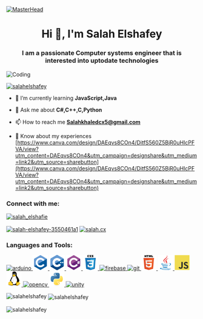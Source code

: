 [![MasterHead](https://res.cloudinary.com/practicaldev/image/fetch/s--7-s6BXGM--/c_imagga_scale,f_auto,fl_progressive,h_420,q_auto,w_1000/https://dev-to-uploads.s3.amazonaws.com/i/th2i72qu0rnt6hr9zn43.jpg)](https://rishavchanda.io)
<h1 align="center">Hi 👋, I'm Salah Elshafey</h1>
<h3 align="center">I am a passionate Computer systems engineer that is interested into uptodate technologies </h3>
<img align="center" alt="Coding" width="400" src="https://media.tenor.com/NOYF3f82b_gAAAAC/programmer.gif">
<p align="left"> <a href="https://github.com/ryo-ma/github-profile-trophy"><img src="https://github-profile-trophy.vercel.app/?username=salahelshafey" alt="salahelshafey" /></a> </p>



- 🌱 I’m currently learning **JavaScript,Java**

- 💬 Ask me about **C#,C++,C,Python**

- 📫 How to reach me **Salahkhaledcx5@gmail.com**

- 📄 Know about my experiences [https://www.canva.com/design/DAEqvs8COn4/DitfS560Z5BjR0uHIcPFVA/view?utm_content=DAEqvs8COn4&utm_campaign=designshare&utm_medium=link2&utm_source=sharebutton](https://www.canva.com/design/DAEqvs8COn4/DitfS560Z5BjR0uHIcPFVA/view?utm_content=DAEqvs8COn4&utm_campaign=designshare&utm_medium=link2&utm_source=sharebutton)

<h3 align="left">Connect with me:</h3>
<p align="left">
<p align="left"> <a href="https://twitter.com/salah_elshafie" target="blank"><img src="https://img.shields.io/twitter/follow/salah_elshafie?logo=twitter&style=for-the-badge" alt="salah_elshafie" /></a> </p>
<a href="https://linkedin.com/in/salah-elshafey-3550461a1" target="blank"><img align="center" src="https://raw.githubusercontent.com/rahuldkjain/github-profile-readme-generator/master/src/images/icons/Social/linked-in-alt.svg" alt="salah-elshafey-3550461a1" height="30" width="40" /></a>
<a href="https://fb.com/salah.cx" target="blank"><img align="center" src="https://raw.githubusercontent.com/rahuldkjain/github-profile-readme-generator/master/src/images/icons/Social/facebook.svg" alt="salah.cx" height="30" width="40" /></a>
</p>

<h3 align="left">Languages and Tools:</h3>
<p align="left"> <a href="https://www.arduino.cc/" target="_blank" rel="noreferrer"> <img src="https://cdn.worldvectorlogo.com/logos/arduino-1.svg" alt="arduino" width="40" height="40"/> </a> <a href="https://www.cprogramming.com/" target="_blank" rel="noreferrer"> <img src="https://raw.githubusercontent.com/devicons/devicon/master/icons/c/c-original.svg" alt="c" width="40" height="40"/> </a> <a href="https://www.w3schools.com/cpp/" target="_blank" rel="noreferrer"> <img src="https://raw.githubusercontent.com/devicons/devicon/master/icons/cplusplus/cplusplus-original.svg" alt="cplusplus" width="40" height="40"/> </a> <a href="https://www.w3schools.com/cs/" target="_blank" rel="noreferrer"> <img src="https://raw.githubusercontent.com/devicons/devicon/master/icons/csharp/csharp-original.svg" alt="csharp" width="40" height="40"/> </a> <a href="https://www.w3schools.com/css/" target="_blank" rel="noreferrer"> <img src="https://raw.githubusercontent.com/devicons/devicon/master/icons/css3/css3-original-wordmark.svg" alt="css3" width="40" height="40"/> </a> <a href="https://firebase.google.com/" target="_blank" rel="noreferrer"> <img src="https://www.vectorlogo.zone/logos/firebase/firebase-icon.svg" alt="firebase" width="40" height="40"/> </a> <a href="https://git-scm.com/" target="_blank" rel="noreferrer"> <img src="https://www.vectorlogo.zone/logos/git-scm/git-scm-icon.svg" alt="git" width="40" height="40"/> </a> <a href="https://www.w3.org/html/" target="_blank" rel="noreferrer"> <img src="https://raw.githubusercontent.com/devicons/devicon/master/icons/html5/html5-original-wordmark.svg" alt="html5" width="40" height="40"/> </a> <a href="https://www.java.com" target="_blank" rel="noreferrer"> <img src="https://raw.githubusercontent.com/devicons/devicon/master/icons/java/java-original.svg" alt="java" width="40" height="40"/> </a> <a href="https://developer.mozilla.org/en-US/docs/Web/JavaScript" target="_blank" rel="noreferrer"> <img src="https://raw.githubusercontent.com/devicons/devicon/master/icons/javascript/javascript-original.svg" alt="javascript" width="40" height="40"/> </a> <a href="https://www.linux.org/" target="_blank" rel="noreferrer"> <img src="https://raw.githubusercontent.com/devicons/devicon/master/icons/linux/linux-original.svg" alt="linux" width="40" height="40"/> </a> <a href="https://opencv.org/" target="_blank" rel="noreferrer"> <img src="https://www.vectorlogo.zone/logos/opencv/opencv-icon.svg" alt="opencv" width="40" height="40"/> </a> <a href="https://www.python.org" target="_blank" rel="noreferrer"> <img src="https://raw.githubusercontent.com/devicons/devicon/master/icons/python/python-original.svg" alt="python" width="40" height="40"/> </a> <a href="https://unity.com/" target="_blank" rel="noreferrer"> <img src="https://www.vectorlogo.zone/logos/unity3d/unity3d-icon.svg" alt="unity" width="40" height="40"/> </a> </p>

<p><img align="left" src="https://github-readme-stats.vercel.app/api/top-langs?username=salahelshafey&show_icons=true&locale=en&layout=compact" alt="salahelshafey" /></p>

<p>&nbsp;<img align="center" src="https://github-readme-stats.vercel.app/api?username=salahelshafey&show_icons=true&locale=en" alt="salahelshafey" /></p>

<p><img align="center" src="https://github-readme-streak-stats.herokuapp.com/?user=salahelshafey&" alt="salahelshafey" /></p>
